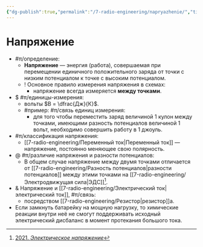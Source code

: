 ```yaml
---
{"dg-publish":true,"permalink":"/7-radio-engineering/napryazhenie/","title":"Напряжение"}
---
```



# Напряжение

- #π/определение:
	- **Напряжение** — энергия (работа), совершаемая при перемещении единичного положительного заряда от точки с низким потенциалом к точке с высоким потенциалом.
	- ! Основное правило измерения напряжения в схемах:
		- напряжение всегда измеряется **между точками**.
- $ #π/единицы-измерения:
	- вольты $В = \dfrac{Дж}{К}$.
	- #пример: #π/связь единиц измерения:
		- для того чтобы переместить заряд величиной 1 кулон между точками, имеющими разность потенциалов величиной 1 вольт, необходимо совершить работу в 1 джоуль.
- #π/классификация напряжения:
	- [[7-radio-engineering/Переменный ток\|Переменный ток]] — напряжение, постоянно меняющее свою полярность.
- @ #π/различие напряжения и разности потенциалов:
	- В общем случае напряжение между двумя точками отличается от [[7-radio-engineering/Разность потенциалов\|разности потенциалов]] между этими точками на [[7-radio-engineering/Электродвижущая сила\|ЭДС]][^1].
- & Напряжение и [[7-radio-engineering/Электрический ток\|электрический ток]], #π/связь:
	- посредством [[7-radio-engineering/Резистор\|резистор]]а.
- Если замкнуть батарейку на мощную нагрузку, то химические реакции внутри неё не смогут поддерживать исходный электрический дисбаланс в момент протекания большого тока.

[^1]: [2021. *Электрическое напряжение*](zotero://select/items/1_BFPR29VK)
